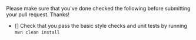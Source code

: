 Please make sure that you've done checked the following before submitting your pull request. Thanks!

- [] Check that you pass the basic style checks and unit tests by running `mvn clean install` 
